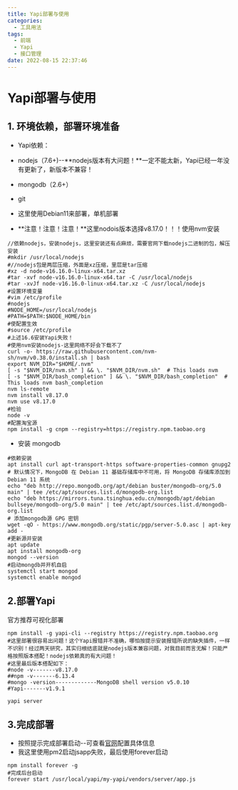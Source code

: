 ```yaml
---
title: Yapi部署与使用
categories:
  - 工具用法
tags:
  - 前端
  - Yapi
  - 接口管理
date: 2022-08-15 22:37:46
---
```

# Yapi部署与使用
## 1. 环境依赖，部署环境准备
- Yapi依赖：
 - nodejs（7.6+)--**nodejs版本有大问题！**一定不能太新，Yapi已经一年没有更新了，新版本不兼容！
 - mongodb（2.6+）
 - git

- 这里使用Debian11来部署，单机部署
- **注意！注意！注意！**这里nodois版本选择v8.17.0！！！使用nvm安装
```shell
//依赖nodejs，安装nodejs，这里安装还有点麻烦，需要官网下载nodejs二进制的包，解压安装
#mkdir /usr/local/nodejs
#//nodejs包是两层压缩，外面是xz压缩，里层是tar压缩
#xz -d node-v16.16.0-linux-x64.tar.xz
#tar -xvf node-v16.16.0-linux-x64.tar -C /usr/local/nodejs
#tar -xvJf node-v16.16.0-linux-x64.tar.xz -C /usr/local/nodejs
#设置环境变量
#vim /etc/profile
#nodejs
#NODE_HOME=/usr/local/nodejs
#PATH=$PATH:$NODE_HOME/bin
#使配置生效
#source /etc/profile
#上述16.6安装Yapi失败！
#使用nvm安装nodejs-这里网络不好会下载不了
curl -o- https://raw.githubusercontent.com/nvm-sh/nvm/v0.38.0/install.sh | bash
export NVM_DIR="$HOME/.nvm"
[ -s "$NVM_DIR/nvm.sh" ] && \. "$NVM_DIR/nvm.sh"  # This loads nvm
[ -s "$NVM_DIR/bash_completion" ] && \. "$NVM_DIR/bash_completion"  # This loads nvm bash_completion
nvm ls-remote
nvm install v8.17.0
nvm use v8.17.0
#检验
node -v
#配置淘宝源
npm install -g cnpm --registry=https://registry.npm.taobao.org
```
- 安装 mongodb
```shell
#依赖安装
apt install curl apt-transport-https software-properties-common gnupg2
# 默认情况下，MongoDB 在 Debian 11 基础存储库中不可用，将 MongoDB 存储库添加到Debian 11 系统
echo "deb http://repo.mongodb.org/apt/debian buster/mongodb-org/5.0 main" | tee /etc/apt/sources.list.d/mongodb-org.list
echo "deb https://mirrors.tuna.tsinghua.edu.cn/mongodb/apt/debian bullseye/mongodb-org/5.0 main" | tee /etc/apt/sources.list.d/mongodb-org.list
# 添加mongodb源 GPG 密钥
wget -qO - https://www.mongodb.org/static/pgp/server-5.0.asc | apt-key add -
#更新源并安装
apt update
apt install mongodb-org
mongod --version
#启动mongdb并开机自启
systemctl start mongod
systemctl enable mongod
```
## 2.部署Yapi
官方推荐可视化部署
```shell
npm install -g yapi-cli --registry https://registry.npm.taobao.org
#这里部署很容易出问题！这个Yapi报错并不准确，哪怕按提示安装报错所说的缺失插件，一样不识别！经过两天研究，其实归根结底就是nodejs版本兼容问题，对我目前而言无解！只能严格按照版本搭配！nodejs依赖真的有大问题！
#这里最后版本搭配如下：
#node -v-------v8.17.0
##npm -v-------6.13.4
#mongo -version-------------MongoDB shell version v5.0.10
#Yapi-------v1.9.1

yapi server
```
## 3.完成部署
- 按照提示完成部署启动--可查看[官网](https://hellosean1025.github.io/yapi/devops/index.html)配置具体信息
- 我这里使用pm2启动jsapp失败，最后使用forever启动
```shell
npm install forever -g
#完成后台启动
forever start /usr/local/yapi/my-yapi/vendors/server/app.js 

```